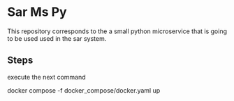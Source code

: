 # Sar Ms Py

This repository corresponds to the a small python microservice that is going to be used used in the sar system.

## Steps

execute the next command 

docker compose -f docker_compose/docker.yaml up

<br/>
